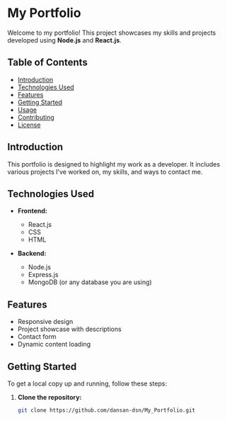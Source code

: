 # My Portfolio

Welcome to my portfolio! This project showcases my skills and projects developed using **Node.js** and **React.js**.

## Table of Contents

- [Introduction](#introduction)
- [Technologies Used](#technologies-used)
- [Features](#features)
- [Getting Started](#getting-started)
- [Usage](#usage)
- [Contributing](#contributing)
- [License](#license)

## Introduction

This portfolio is designed to highlight my work as a developer. It includes various projects I've worked on, my skills, and ways to contact me.

## Technologies Used

- **Frontend:**
  - React.js
  - CSS
  - HTML

- **Backend:**
  - Node.js
  - Express.js
  - MongoDB (or any database you are using)

## Features

- Responsive design
- Project showcase with descriptions
- Contact form
- Dynamic content loading

## Getting Started

To get a local copy up and running, follow these steps:

1. **Clone the repository:**
   ```bash
   git clone https://github.com/dansan-dsn/My_Portfolio.git

   
